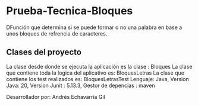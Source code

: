 # Prueba-Tecnica-Bloques
DFunción que determina si se puede formar o no una palabra en base a unos bloques de refrencia de caracteres.
## Clases del proyecto
La clase desde donde se ejecuta la aplicación  es la clase : Bloques
La clase que contiene toda la logica del aplicativo es: BloquesLetras
La clase que contiene los test realizados es: BloquesLetrasTest
Lenguaje: Java,
Version Java: 20,
Version Junit : 5.13.3,
Gestor de depencias : maven

 Desarrollador por: Andrés Echavarria Gil
